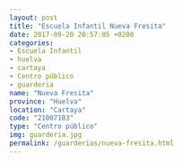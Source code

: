 ```yaml
---
layout: post
title: "Escuela Infantil Nueva Fresita"
date: 2017-09-20 20:57:05 +0200
categories:
- Escuela Infantil
- huelva
- cartaya
- Centro público
- guarderia
name: "Nueva Fresita"
province: "Huelva"
location: "Cartaya"
code: "21007183"
type: "Centro público"
img: guarderia.jpg
permalink: /guarderias/nueva-fresita.html
---
```

